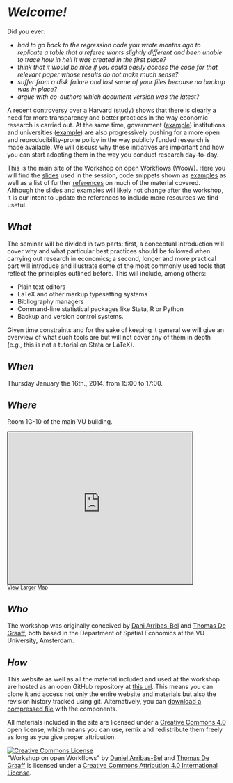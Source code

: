 # *Welcome!*

Did you ever:

- *had to go back to the regression code you wrote months ago to replicate a table that a referee wants slightly different and been unable to trace how in hell it was created in the first place?*
- *think that it would be nice if you could easily access the code for that relevant paper whose results do not make much sense?*
- *suffer from a disk failure and lost some of your files because no backup was in place?*
- *argue with co-authors which document version was the latest?*

A recent controversy over a Harvard ([study](http://www.thewire.com/national/2013/04/umass-student-exposes-serious-flaws-harvard-economists-influential-study/64357/)) shows that there is clearly a need for more transparency and better practices in the way
economic research is carried out. At the same time, government
([example](http://www.rcuk.ac.uk/research/Pages/outputs.aspx)) institutions
and universities
([example](http://www.theguardian.com/science/2012/apr/24/harvard-university-journal-publishers-prices))
are also progressively pushing for a more open and reproducibility-prone
policy in the way publicly funded research is made available. We will discuss
why these initiatives are important and how you can start adopting them in the
way you conduct research day-to-day.

This is the main site of the Workshop on open Workflows (WooW). Here you
will find the [slides](slides.html) used in the session, code snippets shown as
[examples](examples.html) as well as a list of further
[references](references.html) on much of
the material covered. Although the slides and examples will likely not change
after the workshop, it is our intent to update the references to include more
resources we find useful.

## *What*

The seminar will be divided in two parts: first, a conceptual introduction
will cover why and what particular best practices should be followed when
carrying out research in economics; a second, longer and more practical part will introduce and illustrate some
of the most commonly used tools that reflect the principles outlined before.
This will include, among others: 

* Plain text editors 
* LaTeX and other markup typesetting systems
* Bibliography managers
* Command-line statistical packages like Stata, R or Python
* Backup and version control systems.

Given time constraints and for the sake of keeping it general we will give an
overview of what such tools are but will not cover any of them in depth (e.g.,
this is not a tutorial on Stata or LaTeX). 

## *When*

Thursday January the 16th., 2014. from 15:00 to 17:00.

## *Where*

Room 1G-10 of the main VU building.

<iframe width="425" height="350" frameborder="0" scrolling="no"
marginheight="0" marginwidth="0"
src="http://www.openstreetmap.org/export/embed.html?bbox=4.865092635154724%2C52.332805207228326%2C4.867029190063477%2C52.33581763804985&amp;layer=mapnik&amp;marker=52.334311448286456%2C4.8660609126091"
style="border: 1px solid black"></iframe><br/><small><a
href="http://www.openstreetmap.org/?mlat=52.33431&amp;mlon=4.86606#map=18/52.33431/4.86606">View
Larger Map</a></small>

## *Who*

The workshop was originally conceived by [Dani Arribas-Bel](http://darribas.org) and
[Thomas De Graaff](http://www.thomasdegraaff.net/), both based in the Department of Spatial Economics at the VU University, Amsterdam.

## *How*

This website as well as all the material included and used at the workshop are hosted as an open GitHub repository at [this url](https://github.com/darribas/WooW). This means you can clone it and access not only the entire website and materials but also the revision history tracked using git. Alternatively, you can [download a compressed file](https://github.com/darribas/WooW/archive/master.zip) with the components.

All materials included in the site are licensed under a [Creative Commons
4.0](https://github.com/darribas/WooW/archive/master.zip)
open license, which means you can use, remix and redistribute them freely as
long as you give proper attribution.

<p></p>
<p><a rel="license" href="http://creativecommons.org/licenses/by/4.0/"><img
alt="Creative Commons License" style="border-width:0"
src="http://i.creativecommons.org/l/by/4.0/88x31.png" /></a><br /><span
xmlns:dct="http://purl.org/dc/terms/" href="http://purl.org/dc/dcmitype/Text"
property="dct:title" rel="dct:type">&quot;Workshop on open Workflows&quot;</span> by <a
xmlns:cc="http://creativecommons.org/ns#" href="http://darribas.org"
property="cc:attributionName" rel="cc:attributionURL">Daniel Arribas-Bel</a> 
and <a
xmlns:cc="http://creativecommons.org/ns#" href="http://www.thomasdegraaff.net"
property="cc:attributionName" rel="cc:attributionURL">Thomas De Graaff</a> 
is licensed under a <a rel="license"
href="http://creativecommons.org/licenses/by/4.0/">Creative Commons Attribution 4.0 International License</a>.</p>


